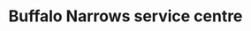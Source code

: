---
title: "Buffalo Narrows service centre"
url: /buffalo-narrows/buffalo-narrows-service-centre/
shop: Autowerkstatt
---